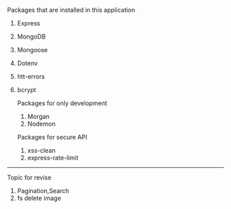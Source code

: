 Packages that are installed in this application

1. Express
2. MongoDB
3. Mongoose
4. Dotenv
5. htt-errors
6. bcrypt

   Packages for only development

   1. Morgan
   2. Nodemon

   Packages for secure API

   1. xss-clean
   2. express-rate-limit

---

Topic for revise

1. Pagination,Search
2. fs delete image
